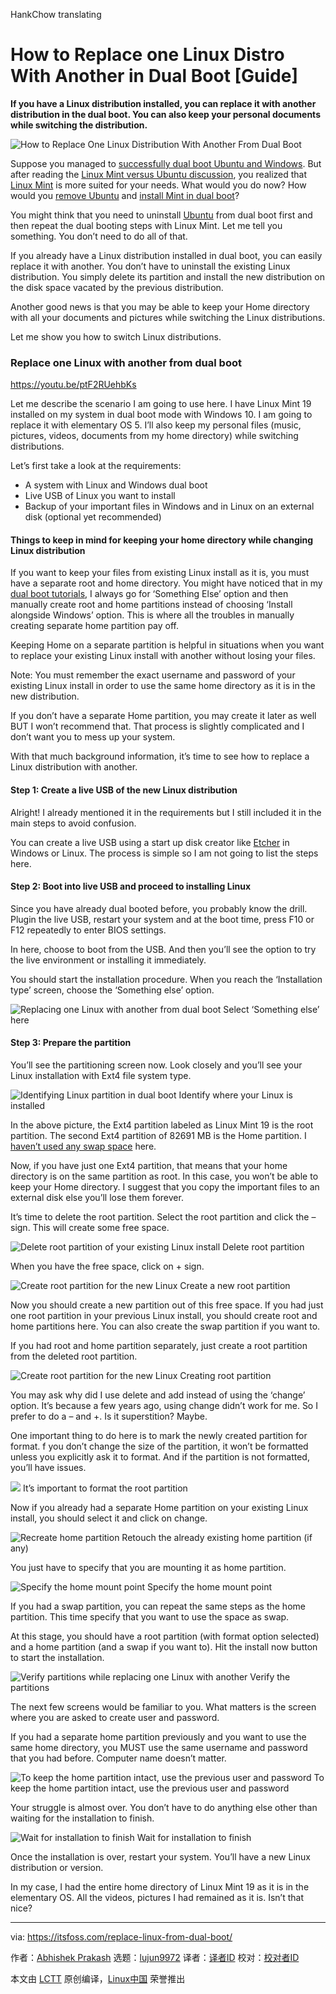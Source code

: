 HankChow translating

How to Replace one Linux Distro With Another in Dual Boot [Guide]
======
**If you have a Linux distribution installed, you can replace it with another distribution in the dual boot. You can also keep your personal documents while switching the distribution.**

![How to Replace One Linux Distribution With Another From Dual Boot][1]

Suppose you managed to [successfully dual boot Ubuntu and Windows][2]. But after reading the [Linux Mint versus Ubuntu discussion][3], you realized that [Linux Mint][4] is more suited for your needs. What would you do now? How would you [remove Ubuntu][5] and [install Mint in dual boot][6]?

You might think that you need to uninstall [Ubuntu][7] from dual boot first and then repeat the dual booting steps with Linux Mint. Let me tell you something. You don’t need to do all of that.

If you already have a Linux distribution installed in dual boot, you can easily replace it with another. You don’t have to uninstall the existing Linux distribution. You simply delete its partition and install the new distribution on the disk space vacated by the previous distribution.

Another good news is that you may be able to keep your Home directory with all your documents and pictures while switching the Linux distributions.

Let me show you how to switch Linux distributions.

### Replace one Linux with another from dual boot

<https://youtu.be/ptF2RUehbKs>

Let me describe the scenario I am going to use here. I have Linux Mint 19 installed on my system in dual boot mode with Windows 10. I am going to replace it with elementary OS 5. I’ll also keep my personal files (music, pictures, videos, documents from my home directory) while switching distributions.

Let’s first take a look at the requirements:

  * A system with Linux and Windows dual boot
  * Live USB of Linux you want to install
  * Backup of your important files in Windows and in Linux on an external disk (optional yet recommended)



#### Things to keep in mind for keeping your home directory while changing Linux distribution

If you want to keep your files from existing Linux install as it is, you must have a separate root and home directory. You might have noticed that in my [dual boot tutorials][8], I always go for ‘Something Else’ option and then manually create root and home partitions instead of choosing ‘Install alongside Windows’ option. This is where all the troubles in manually creating separate home partition pay off.

Keeping Home on a separate partition is helpful in situations when you want to replace your existing Linux install with another without losing your files.

Note: You must remember the exact username and password of your existing Linux install in order to use the same home directory as it is in the new distribution.

If you don’t have a separate Home partition, you may create it later as well BUT I won’t recommend that. That process is slightly complicated and I don’t want you to mess up your system.

With that much background information, it’s time to see how to replace a Linux distribution with another.

#### Step 1: Create a live USB of the new Linux distribution

Alright! I already mentioned it in the requirements but I still included it in the main steps to avoid confusion.

You can create a live USB using a start up disk creator like [Etcher][9] in Windows or Linux. The process is simple so I am not going to list the steps here.

#### Step 2: Boot into live USB and proceed to installing Linux

Since you have already dual booted before, you probably know the drill. Plugin the live USB, restart your system and at the boot time, press F10 or F12 repeatedly to enter BIOS settings.

In here, choose to boot from the USB. And then you’ll see the option to try the live environment or installing it immediately.

You should start the installation procedure. When you reach the ‘Installation type’ screen, choose the ‘Something else’ option.

![Replacing one Linux with another from dual boot][10]
Select ‘Something else’ here

#### Step 3: Prepare the partition

You’ll see the partitioning screen now. Look closely and you’ll see your Linux installation with Ext4 file system type.

![Identifying Linux partition in dual boot][11]
Identify where your Linux is installed

In the above picture, the Ext4 partition labeled as Linux Mint 19 is the root partition. The second Ext4 partition of 82691 MB is the Home partition. I [haven’t used any swap space][12] here.

Now, if you have just one Ext4 partition, that means that your home directory is on the same partition as root. In this case, you won’t be able to keep your Home directory. I suggest that you copy the important files to an external disk else you’ll lose them forever.

It’s time to delete the root partition. Select the root partition and click the – sign. This will create some free space.

![Delete root partition of your existing Linux install][13]
Delete root partition

When you have the free space, click on + sign.

![Create root partition for the new Linux][14]
Create a new root partition

Now you should create a new partition out of this free space. If you had just one root partition in your previous Linux install, you should create root and home partitions here. You can also create the swap partition if you want to.

If you had root and home partition separately, just create a root partition from the deleted root partition.

![Create root partition for the new Linux][15]
Creating root partition

You may ask why did I use delete and add instead of using the ‘change’ option. It’s because a few years ago, using change didn’t work for me. So I prefer to do a – and +. Is it superstition? Maybe.

One important thing to do here is to mark the newly created partition for format. f you don’t change the size of the partition, it won’t be formatted unless you explicitly ask it to format. And if the partition is not formatted, you’ll have issues.

![][16]
It’s important to format the root partition

Now if you already had a separate Home partition on your existing Linux install, you should select it and click on change.

![Recreate home partition][17]
Retouch the already existing home partition (if any)

You just have to specify that you are mounting it as home partition.

![Specify the home mount point][18]
Specify the home mount point

If you had a swap partition, you can repeat the same steps as the home partition. This time specify that you want to use the space as swap.

At this stage, you should have a root partition (with format option selected) and a home partition (and a swap if you want to). Hit the install now button to start the installation.

![Verify partitions while replacing one Linux with another][19]
Verify the partitions

The next few screens would be familiar to you. What matters is the screen where you are asked to create user and password.

If you had a separate home partition previously and you want to use the same home directory, you MUST use the same username and password that you had before. Computer name doesn’t matter.

![To keep the home partition intact, use the previous user and password][20]
To keep the home partition intact, use the previous user and password

Your struggle is almost over. You don’t have to do anything else other than waiting for the installation to finish.

![Wait for installation to finish][21]
Wait for installation to finish

Once the installation is over, restart your system. You’ll have a new Linux distribution or version.

In my case, I had the entire home directory of Linux Mint 19 as it is in the elementary OS. All the videos, pictures I had remained as it is. Isn’t that nice?

--------------------------------------------------------------------------------

via: https://itsfoss.com/replace-linux-from-dual-boot/

作者：[Abhishek Prakash][a]
选题：[lujun9972](https://github.com/lujun9972)
译者：[译者ID](https://github.com/译者ID)
校对：[校对者ID](https://github.com/校对者ID)

本文由 [LCTT](https://github.com/LCTT/TranslateProject) 原创编译，[Linux中国](https://linux.cn/) 荣誉推出

[a]: https://itsfoss.com/author/abhishek/
[1]: https://4bds6hergc-flywheel.netdna-ssl.com/wp-content/uploads/2018/09/Replace-Linux-Distro-from-dual-boot.png
[2]: https://itsfoss.com/install-ubuntu-1404-dual-boot-mode-windows-8-81-uefi/
[3]: https://itsfoss.com/linux-mint-vs-ubuntu/
[4]: https://www.linuxmint.com/
[5]: https://itsfoss.com/uninstall-ubuntu-linux-windows-dual-boot/
[6]: https://itsfoss.com/guide-install-linux-mint-16-dual-boot-windows/
[7]: https://www.ubuntu.com/
[8]: https://itsfoss.com/guide-install-elementary-os-luna/
[9]: https://etcher.io/
[10]: https://4bds6hergc-flywheel.netdna-ssl.com/wp-content/uploads/2018/09/replace-linux-with-another-1.jpg
[11]: https://4bds6hergc-flywheel.netdna-ssl.com/wp-content/uploads/2018/09/replace-linux-with-another-2.jpg
[12]: https://itsfoss.com/swap-size/
[13]: https://4bds6hergc-flywheel.netdna-ssl.com/wp-content/uploads/2018/09/replace-linux-with-another-3.jpg
[14]: https://4bds6hergc-flywheel.netdna-ssl.com/wp-content/uploads/2018/09/replace-linux-with-another-4.jpg
[15]: https://4bds6hergc-flywheel.netdna-ssl.com/wp-content/uploads/2018/09/replace-linux-with-another-5.jpg
[16]: https://4bds6hergc-flywheel.netdna-ssl.com/wp-content/uploads/2018/09/replace-linux-with-another-6.jpg
[17]: https://4bds6hergc-flywheel.netdna-ssl.com/wp-content/uploads/2018/09/replace-linux-with-another-7.jpg
[18]: https://4bds6hergc-flywheel.netdna-ssl.com/wp-content/uploads/2018/09/replace-linux-with-another-8.jpg
[19]: https://4bds6hergc-flywheel.netdna-ssl.com/wp-content/uploads/2018/09/replace-linux-with-another-9.jpg
[20]: https://4bds6hergc-flywheel.netdna-ssl.com/wp-content/uploads/2018/09/replace-linux-with-another-10.jpg
[21]: https://4bds6hergc-flywheel.netdna-ssl.com/wp-content/uploads/2018/09/replace-linux-with-another-11.jpg

